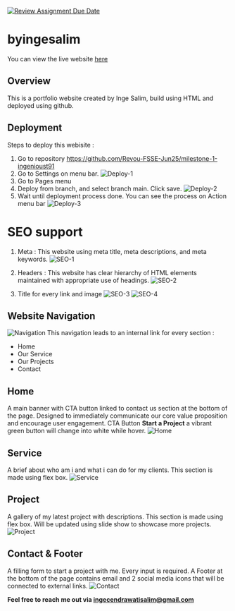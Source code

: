 [![Review Assignment Due Date](https://classroom.github.com/assets/deadline-readme-button-22041afd0340ce965d47ae6ef1cefeee28c7c493a6346c4f15d667ab976d596c.svg)](https://classroom.github.com/a/akoVEwkh)
# byingesalim
You can view the live website [here]()

## Overview
This is a portfolio website created by Inge Salim, build using HTML and deployed using github.

## Deployment
Steps to deploy this webisite :
1. Go to repository https://github.com/Revou-FSSE-Jun25/milestone-1-ingenioust91
2. Go to Settings on menu bar.
![Deploy-1](https://i.imgur.com/8bjFOAM.jpeg)
3. Go to Pages menu
4. Deploy from branch, and select branch main. Click save.
![Deploy-2](https://i.imgur.com/moLYGEY.jpeg)
5. Wait until deployment process done. You can see the process on Action menu bar
![Deploy-3](https://i.imgur.com/KBzNj6B.jpeg)

# SEO support
1. Meta :
This website using meta title, meta descriptions, and meta keywords.
![SEO-1](https://i.imgur.com/P21lDh0.jpeg)

2. Headers : 
This website has clear hierarchy of HTML elements maintained with appropriate use of headings.
![SEO-2](https://i.imgur.com/puMyoVY.jpeg)

3. Title for every link and image
![SEO-3](https://i.imgur.com/NoT5LJ6.jpeg) ![SEO-4](https://i.imgur.com/EFhyyWr.jpeg)

## Website Navigation
![Navigation](https://i.imgur.com/LgK9eGX.jpeg)
This navigation leads to an internal link for every section :
* Home
* Our Service
* Our Projects
* Contact

## Home
A main banner with CTA button linked to contact us section at the bottom of the page.
Designed to immediately communicate our core value proposition and encourage user engagement.
CTA Button **Start a Project** a vibrant green button will change into white while hover.
![Home](https://i.imgur.com/uQYV45A.jpeg)

## Service
A brief about who am i and what i can do for my clients. This section is made using flex box.
![Service](https://i.imgur.com/duVpfUX.jpeg)

## Project
A gallery of my latest project with descriptions. This section is made using flex box. Will be updated using slide show to showcase more projects.
![Project](https://i.imgur.com/uGNBH6q.jpeg)

## Contact & Footer
A filling form to start a project with me. Every input is required.
A Footer at the bottom of the page contains email and 2 social media icons that will be connected to external links.
![Contact](https://i.imgur.com/4eMTJON.jpeg)

**Feel free to reach me out via ingecendrawatisalim@gmail.com**